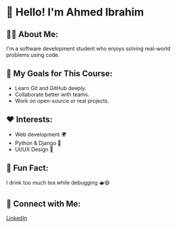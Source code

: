 # 👋 Hello! I'm Ahmed Ibrahim

## 🧑‍🎓 About Me:
I'm a software development student who enjoys solving real-world problems using code.

## 🎯 My Goals for This Course:
- Learn Git and GitHub deeply.
- Collaborate better with teams.
- Work on open-source or real projects.

## ❤️ Interests:
- Web development 🌍
- Python & Django 🐍
- UI/UX Design 🎨

## 🚀 Fun Fact:
I drink too much tea while debugging 🫖😅

## 🔗 Connect with Me:
[LinkedIn](www.linkedin.com/in/ahmed-ibrahim-a86662344) 


<!--
**A7med-Ibrahim/A7med-Ibrahim** is a ✨ _special_ ✨ repository because its `README.md` (this file) appears on your GitHub profile.

Here are some ideas to get you started:

- 🔭 I’m currently working on ...
- 🌱 I’m currently learning ...
- 👯 I’m looking to collaborate on ...
- 🤔 I’m looking for help with ...
- 💬 Ask me about ...
- 📫 How to reach me: ...
- 😄 Pronouns: ...
- ⚡ Fun fact: ...
-->
